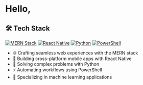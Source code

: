 # Hello,

## 🛠️ Tech Stack

[![MERN Stack](https://img.shields.io/badge/MERN-Stack-green?style=for-the-badge&logo=mongodb&logoColor=white)](https://www.mongodb.com/mern-stack)
[![React Native](https://img.shields.io/badge/React_Native-20232A?style=for-the-badge&logo=react&logoColor=61DAFB)](https://reactnative.dev/)
[![Python](https://img.shields.io/badge/Python-3776AB?style=for-the-badge&logo=python&logoColor=white)](https://www.python.org/)
[![PowerShell](https://img.shields.io/badge/PowerShell-5391FE?style=for-the-badge&logo=powershell&logoColor=white)](https://docs.microsoft.com/en-us/powershell/)

- 🌐 Crafting seamless web experiences with the MERN stack
- 📱 Building cross-platform mobile apps with React Native
- 🐍 Solving complex problems with Python
- ⚡ Automating workflows using PowerShell
- 🤖 Specializing in machine learning applications
